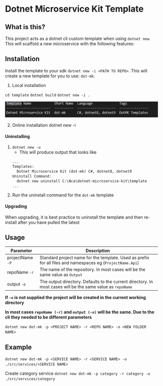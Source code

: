 # Dotnet Microservice Kit Template

## What is this?
This project acts as a dotnet cli custom template when using `dotnet new`. This will scaffold a new microservice with the following features:

## Installation 
Install the template to your sdk `dotnet new -i <PATH TO REPO>`. This will create a new template for you to use: `dot-mk`.

1. Local installation

`cd template`
`dotnet build`
`dotnet new -i .`

![alt text](image-1.png)

2. Online installation
dotnet new -i <PATH TO REPO>

#### Uninstalling
1. `dotnet new -u`
    * This will produce output that looks like 
    ```
    ...
    Templates:
      Dotnet Microservice Kit (dot-mk) C#, dotnet8, dotnet9
    Uninstall Command:
      dotnet new uninstall C:\Nca\dotnet-microservice-kit\template
    ...
2. Run the uninstall command for the `dot-mk` template

#### Upgrading
When upgrading, it is best practice to uninstall the template and then re-install after you have pulled the latest

## Usage

| Parameter | Description |
|---|---|
| projectName `-P`  | Standard project name for the template. Used as prefix for all files and namespaces eg (`ProjectName.Api`) |
| repoName `-r`  | The name of the repository. In most cases will be the same value as `Output` |
| output `-o`  | The output directory. Defaults to the current directory. In most cases will be the same value as `repoName` |

**__If `-o` is not supplied the project will be created in the current working directory__**

**__In most cases `repoName (-r)` and `output (-o)` will be the same. Due to the cli they needed to be different parameters__**

`dotnet new dot-mk -p <PROJECT NAME> -r <REPO NAME> -o <NEW FOLDER NAME>`

## Example
`dotnet new dot-mk -p <SERVICE NAME> -r <SERVICE NAME> -o ./src/services/<SERVICE NAME>`

Create category service
`dotnet new dot-mk -p category -r category -o ./src/services/category`
